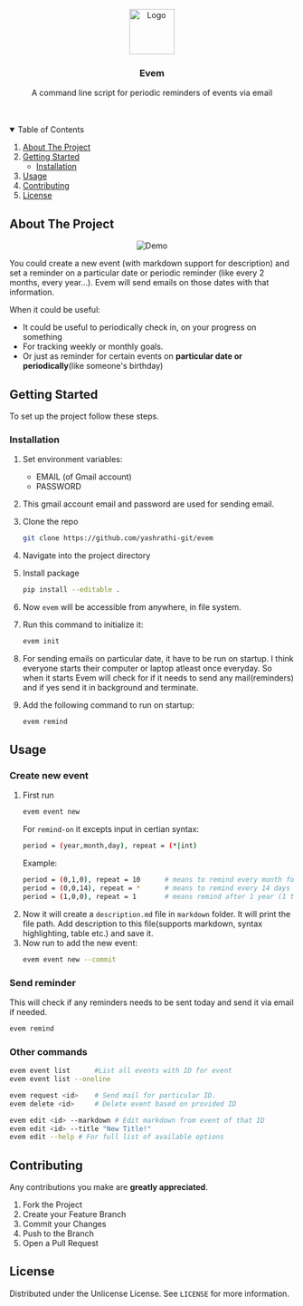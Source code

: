 <p align="center">
  <a href="https://github.com/yashrathi-git/evem">
    <img src="https://raw.githubusercontent.com/yashrathi-git/evem/main/images/logo.png" alt="Logo" width="80" height="80">
  </a>

  <h3 align="center">Evem</h3>

  <p align="center">
    A command line script for periodic reminders of events via email 
    <br />
    <br />
    <br />
  </p>
</p>

<!-- TABLE OF CONTENTS -->
<details open="open">
  <summary>Table of Contents</summary>
  <ol>
    <li>
      <a href="#about-the-project">About The Project</a>
    </li>
    <li>
      <a href="#getting-started">Getting Started</a>
      <ul>
        <li><a href="#installation">Installation</a></li>
      </ul>
    </li>
    <li><a href="#usage">Usage</a></li>
    <li><a href="#contributing">Contributing</a></li>
    <li><a href="#license">License</a></li>
  </ol>
</details>

<!-- ABOUT THE PROJECT -->

## About The Project
<p align="center">
<img src="images/demo.png" alt = "Demo">
</p>
You could create a new event (with markdown support for description) and set a reminder on a particular date or periodic reminder (like every 2 months, every year...). Evem will send emails on those dates with that information.

When it could be useful:

- It could be useful to periodically check in, on your progress on something
- For tracking weekly or monthly goals.
- Or just as reminder for certain events on **particular date or periodically**(like someone's birthday)

<!-- GETTING STARTED -->

## Getting Started

To set up the project follow these steps.

### Installation

1. Set environment variables:

   - EMAIL (of Gmail account)
   - PASSWORD

2. This gmail account email and password are used for sending email.
3. Clone the repo
   ```sh
   git clone https://github.com/yashrathi-git/evem
   ```
4. Navigate into the project directory
5. Install package
   ```sh
   pip install --editable .
   ```
6. Now `evem` will be accessible from anywhere, in file system.
7. Run this command to initialize it:
   ```sh
   evem init
   ```
8. For sending emails on particular date, it have to be run on startup. I think everyone starts their computer or laptop atleast once everyday. So when it starts Evem will check for if it needs to send any mail(reminders) and if yes send it in background and terminate.

9. Add the following command to run on startup:
   ```sh
   evem remind
   ```

<!-- USAGE EXAMPLES -->

## Usage

### Create new event

1. First run
   ```sh
   evem event new
   ```
   For `remind-on` it excepts input in certian syntax:
   ```sh
   period = (year,month,day), repeat = (*|int)
   ```
   Example:
   ```sh
   period = (0,1,0), repeat = 10      # means to remind every month for 10 times
   period = (0,0,14), repeat = *      # means to remind every 14 days (forever)
   period = (1,0,0), repeat = 1       # means remind after 1 year (1 time only)
   ```
2. Now it will create a `description.md` file in `markdown` folder. It will print the file path. Add description to this file(supports markdown, syntax highlighting, table etc.) and save it.
3. Now run to add the new event:
   ```sh
   evem event new --commit
   ```

### Send reminder

This will check if any reminders needs to be sent today and send it via email if needed.

```sh
evem remind
```

### Other commands

```sh
evem event list      #List all events with ID for event
evem event list --oneline

evem request <id>    # Send mail for particular ID.
evem delete <id>     # Delete event based on provided ID

evem edit <id> --markdown # Edit markdown from event of that ID
evem edit <id> --title "New Title!"
evem edit --help # For full list of available options

```

<!-- CONTRIBUTING -->

## Contributing

Any contributions you make are **greatly appreciated**.

1. Fork the Project
2. Create your Feature Branch
3. Commit your Changes
4. Push to the Branch
5. Open a Pull Request

## License

Distributed under the Unlicense License. See `LICENSE` for more information.